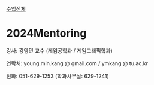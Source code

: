 [수업전체](https://github.com/dknife/dknife.github.io/wiki/Lecture_Homepage)

# 2024Mentoring

강사: 강영민 교수 (게임공학과 / 게임그래픽학과)

연락처: young.min.kang @ gmail.com / ymkang @ tu.ac.kr

전화: 051-629-1253 (학과사무실: 629-1241)

